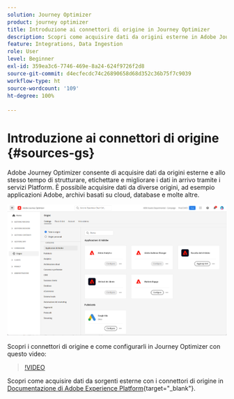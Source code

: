 ```yaml
---
solution: Journey Optimizer
product: journey optimizer
title: Introduzione ai connettori di origine in Journey Optimizer
description: Scopri come acquisire dati da origini esterne in Adobe Journey Optimizer
feature: Integrations, Data Ingestion
role: User
level: Beginner
exl-id: 359ea3c6-7746-469e-8a24-624f9726f2d8
source-git-commit: d4ecfecdc74c26890658d68d352c36b75f7c9039
workflow-type: ht
source-wordcount: '109'
ht-degree: 100%

---
```


# Introduzione ai connettori di origine {#sources-gs}

Adobe Journey Optimizer consente di acquisire dati da origini esterne e allo stesso tempo di strutturare, etichettare e migliorare i dati in arrivo tramite i servizi Platform. È possibile acquisire dati da diverse origini, ad esempio applicazioni Adobe, archivi basati su cloud, database e molte altre.

![](assets/sources-home.png)

Scopri i connettori di origine e come configurarli in Journey Optimizer con questo video:

>[!VIDEO](https://video.tv.adobe.com/v/335919?quality=12)

Scopri come acquisire dati da sorgenti esterne con i connettori di origine in [Documentazione di Adobe Experience Platform](https://experienceleague.adobe.com/docs/experience-platform/sources/home.html?lang=it){target="_blank"}.

